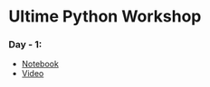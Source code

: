 # Ultime Python Workshop

### Day - 1:

- [Notebook]()
- [Video](https://www.youtube.com/watch?v=3pzEXZxx14A&t=1653s)